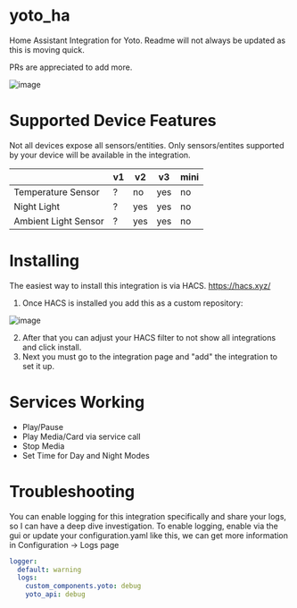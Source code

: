 # yoto_ha

Home Assistant Integration for Yoto. Readme will not always be updated as this is moving quick.

PRs are appreciated to add more.

![image](https://github.com/cdnninja/yoto_ha/assets/6373468/182ef4c8-d8af-406a-b749-bc77b62d717e)

# Supported Device Features

Not all devices expose all sensors/entities. Only sensors/entites supported by your device will be available in the integration.

|                      | v1  | v2  | v3  | mini |
| -------------------- | --- | --- | --- | ---- |
| Temperature Sensor   | ?   | no  | yes | no   |
| Night Light          | ?   | yes | yes | no   |
| Ambient Light Sensor | ?   | yes | yes | no   |

# Installing

The easiest way to install this integration is via HACS. https://hacs.xyz/

1. Once HACS is installed you add this as a custom repository:

![image](https://github.com/cdnninja/yoto_ha/assets/6373468/7aab0d92-f899-4c21-b51a-d6a5804d04fc)

2. After that you can adjust your HACS filter to not show all integrations and click install.
3. Next you must go to the integration page and "add" the integration to set it up.

# Services Working

- Play/Pause
- Play Media/Card via service call
- Stop Media
- Set Time for Day and Night Modes

# Troubleshooting

You can enable logging for this integration specifically and share your logs, so I can have a deep dive investigation. To enable logging, enable via the gui or update your configuration.yaml like this, we can get more information in Configuration -> Logs page

```yaml config
logger:
  default: warning
  logs:
    custom_components.yoto: debug
    yoto_api: debug
```
